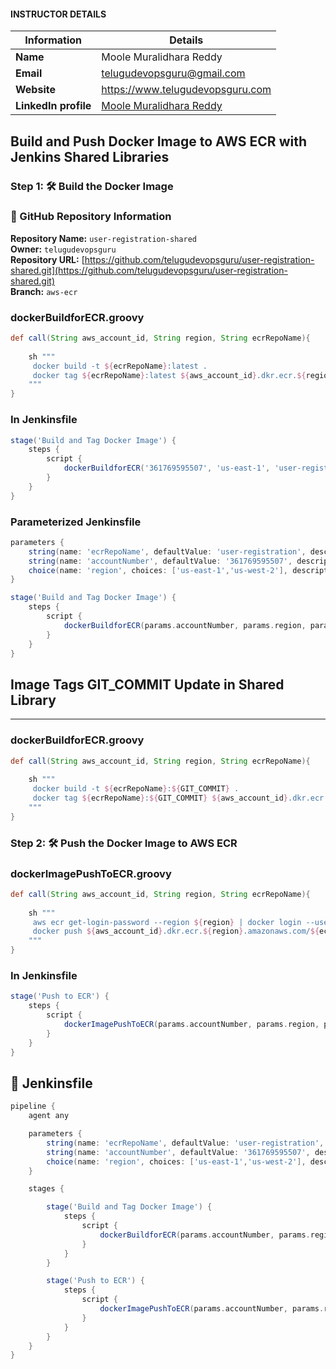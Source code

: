 
#### INSTRUCTOR DETAILS

|  Information             | Details                                                                      |
|----------------------    |------------------------------------------------------------------------------|
| **Name**                 | Moole Muralidhara Reddy                                                      |
| **Email**                | telugudevopsguru@gmail.com                                                |
| **Website**              | https://www.telugudevopsguru.com               |
| **LinkedIn profile**     | [Moole Muralidhara Reddy](https://www.linkedin.com/in/moole-muralidhara-reddy) |

## **Build and Push Docker Image to AWS ECR with Jenkins Shared Libraries**

### Step 1: 🛠️ Build the Docker Image

### 📂 GitHub Repository Information

**Repository Name:** `user-registration-shared`  
**Owner:** `telugudevopsguru`  
**Repository URL:** [https://github.com/telugudevopsguru/user-registration-shared.git](https://github.com/telugudevopsguru/user-registration-shared.git)  
**Branch:** `aws-ecr`

### **dockerBuildforECR.groovy**

```groovy
def call(String aws_account_id, String region, String ecrRepoName){
    
    sh """
     docker build -t ${ecrRepoName}:latest .
     docker tag ${ecrRepoName}:latest ${aws_account_id}.dkr.ecr.${region}.amazonaws.com/${ecrRepoName}:latest
    """
}
```

### **In Jenkinsfile**

```groovy
stage('Build and Tag Docker Image') {
    steps {
        script {
            dockerBuildforECR('361769595507', 'us-east-1', 'user-registration')
        }
    }
}
```

### **Parameterized Jenkinsfile**

```groovy
parameters {
    string(name: 'ecrRepoName', defaultValue: 'user-registration', description: 'ecrRepoName')
    string(name: 'accountNumber', defaultValue: '361769595507', description: 'accountNumber')
    choice(name: 'region', choices: ['us-east-1','us-west-2'], description: 'Select AWS region')
}

stage('Build and Tag Docker Image') {
    steps {
        script {
            dockerBuildforECR(params.accountNumber, params.region, params.ecrRepoName)
        }
    }
}
```

## **Image Tags GIT\_COMMIT Update in Shared Library**

---

### **dockerBuildforECR.groovy**

```groovy
def call(String aws_account_id, String region, String ecrRepoName){
    
    sh """
     docker build -t ${ecrRepoName}:${GIT_COMMIT} .
     docker tag ${ecrRepoName}:${GIT_COMMIT} ${aws_account_id}.dkr.ecr.${region}.amazonaws.com/${ecrRepoName}:${GIT_COMMIT}
    """
}
```

### Step 2: 🛠️ Push the Docker Image to AWS ECR


### **dockerImagePushToECR.groovy**

```groovy
def call(String aws_account_id, String region, String ecrRepoName){
    
    sh """
     aws ecr get-login-password --region ${region} | docker login --username AWS --password-stdin ${aws_account_id}.dkr.ecr.${region}.amazonaws.com
     docker push ${aws_account_id}.dkr.ecr.${region}.amazonaws.com/${ecrRepoName}:${GIT_COMMIT}
    """
}
```

### **In Jenkinsfile**

```groovy
stage('Push to ECR') {
    steps {
        script {
            dockerImagePushToECR(params.accountNumber, params.region, params.ecrRepoName)
        }
    }
}
```

## 📄 Jenkinsfile

```groovy
pipeline {
    agent any

    parameters {
        string(name: 'ecrRepoName', defaultValue: 'user-registration', description: 'ecrRepoName')
        string(name: 'accountNumber', defaultValue: '361769595507', description: 'AWS Account Number')
        choice(name: 'region', choices: ['us-east-1','us-west-2'], description: 'Select AWS region')
    }

    stages {

        stage('Build and Tag Docker Image') {
            steps {
                script {
                    dockerBuildforECR(params.accountNumber, params.region, params.ecrRepoName)
                }
            }
        }

        stage('Push to ECR') {
            steps {
                script {
                    dockerImagePushToECR(params.accountNumber, params.region, params.ecrRepoName)
                }
            }
        }
    }
}
